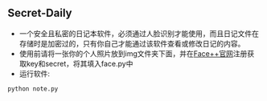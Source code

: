 ## Secret-Daily
- 一个安全且私密的日记本软件，必须通过人脸识别才能使用，而且日记文件在存储时是加密过的，只有你自己才能通过该软件查看或修改日记的内容。
- 使用前请将一张你的个人照片放到img文件夹下面，并在[Face++官网](https://console.faceplusplus.com.cn)注册获取key和secret，将其填入face.py中
- 运行软件:
```python
python note.py

```
